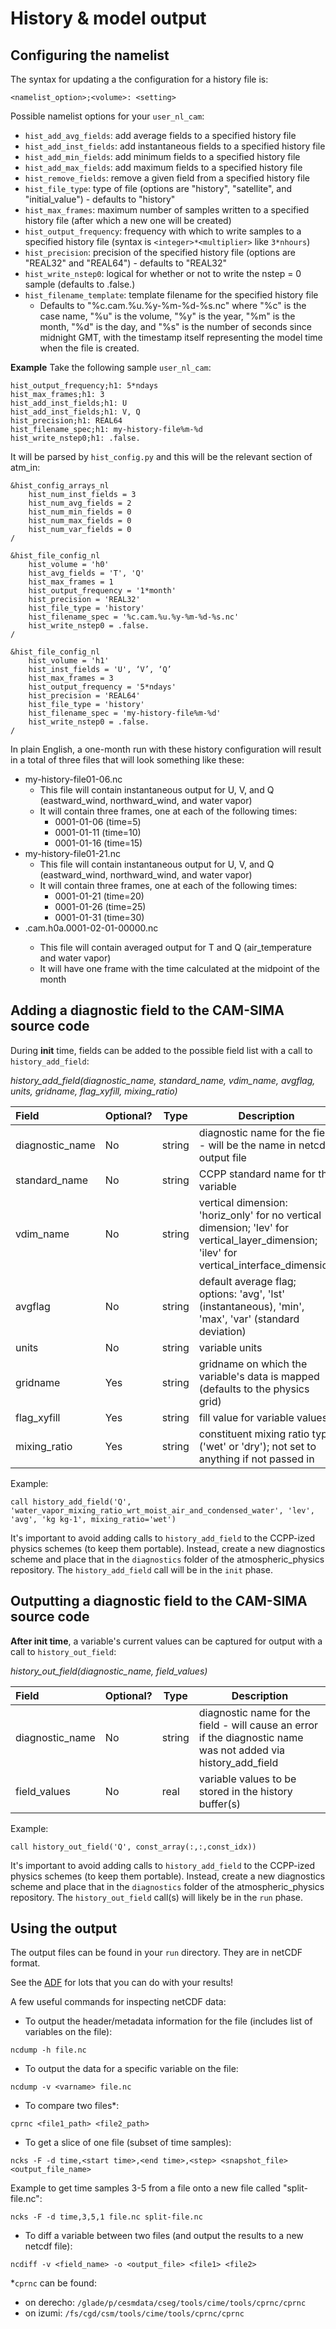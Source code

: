 # History & model output

## Configuring the namelist
The syntax for updating a the configuration for a history file is:
```
<namelist_option>;<volume>: <setting>
```

Possible namelist options for your `user_nl_cam`:

- `hist_add_avg_fields`: add average fields to a specified history file
- `hist_add_inst_fields`: add instantaneous fields to a specified history file
- `hist_add_min_fields`: add minimum fields to a specified history file
- `hist_add_max_fields`: add maximum fields to a specified history file
- `hist_remove_fields`: remove a given field from a specified history file
- `hist_file_type`: type of file (options are "history", "satellite", and "initial_value") - defaults to "history"
- `hist_max_frames`: maximum number of samples written to a specified history file (after which a new one will be created)
- `hist_output_frequency`: frequency with which to write samples to a specified history file (syntax is `<integer>*<multiplier>` like `3*nhours`)
- `hist_precision`: precision of the specified history file (options are "REAL32" and "REAL64") - defaults to "REAL32"
- `hist_write_nstep0`: logical for whether or not to write the nstep = 0 sample (defaults to .false.)
- `hist_filename_template`: template filename for the specified history file
    - Defaults to "%c.cam.%u.%y-%m-%d-%s.nc" where "%c" is the case name, "%u" is the volume, "%y" is the year, "%m" is the month, "%d" is the day, and "%s" is the number of seconds since midnight GMT, with the timestamp itself representing the model time when the file is created.

**Example**
Take the following sample `user_nl_cam`:
```
hist_output_frequency;h1: 5*ndays
hist_max_frames;h1: 3
hist_add_inst_fields;h1: U
hist_add_inst_fields;h1: V, Q
hist_precision;h1: REAL64
hist_filename_spec;h1: my-history-file%m-%d
hist_write_nstep0;h1: .false.
```

It will be parsed by `hist_config.py` and this will be the relevant section of atm_in:
```
&hist_config_arrays_nl
    hist_num_inst_fields = 3
    hist_num_avg_fields = 2
    hist_num_min_fields = 0
    hist_num_max_fields = 0
    hist_num_var_fields = 0
/

&hist_file_config_nl
    hist_volume = 'h0'
    hist_avg_fields = 'T', 'Q'
    hist_max_frames = 1
    hist_output_frequency = '1*month'
    hist_precision = 'REAL32'
    hist_file_type = 'history'
    hist_filename_spec = '%c.cam.%u.%y-%m-%d-%s.nc'
    hist_write_nstep0 = .false.
/

&hist_file_config_nl
    hist_volume = 'h1'
    hist_inst_fields = 'U', ‘V’, ‘Q’
    hist_max_frames = 3
    hist_output_frequency = '5*ndays'
    hist_precision = 'REAL64'
    hist_file_type = 'history'
    hist_filename_spec = 'my-history-file%m-%d'
    hist_write_nstep0 = .false.
/
```

In plain English, a one-month run with these history configuration will result in a total of three files that will look something like these:

- my-history-file01-06.nc
    - This file will contain instantaneous output for U, V, and Q (eastward_wind, northward_wind, and water vapor)
    - It will contain three frames, one at each of the following times:
        - 0001-01-06 (time=5)
        - 0001-01-11 (time=10)
        - 0001-01-16 (time=15)
- my-history-file01-21.nc
    - This file will contain instantaneous output for U, V, and Q (eastward_wind, northward_wind, and water vapor)
    - It will contain three frames, one at each of the following times:
        - 0001-01-21 (time=20)
        - 0001-01-26 (time=25)
        - 0001-01-31 (time=30)
- <case-name>.cam.h0a.0001-02-01-00000.nc
    - This file will contain averaged output for T and Q (air_temperature and water vapor)
    - It will have one frame with the time calculated at the midpoint of the month

## Adding a diagnostic field to the CAM-SIMA source code
During **init** time, fields can be added to the possible field list with a call to `history_add_field`:

*history_add_field(diagnostic_name, standard_name, vdim_name, avgflag, units, gridname, flag_xyfill, mixing_ratio)*

| Field                | Optional? | Type      | Description                                    |
|:---------------------|-----------|-----------|------------------------------------------------|
| diagnostic_name      | No        | string    | diagnostic name for the field - will be the name in netcdf output file |
| standard_name        | No        | string    | CCPP standard name for the variable            |
| vdim_name            | No        | string    | vertical dimension: 'horiz_only' for no vertical dimension; 'lev' for vertical_layer_dimension; 'ilev' for vertical_interface_dimension |
| avgflag              | No        | string    | default average flag; options: 'avg', 'lst' (instantaneous), 'min', 'max', 'var' (standard deviation) |
| units                | No        | string    | variable units                                 |
| gridname             | Yes       | string    | gridname on which the variable's data is mapped (defaults to the physics grid) |
| flag_xyfill          | Yes       | string    | fill value for variable values                 |
| mixing_ratio         | Yes       | string    | constituent mixing ratio type ('wet' or 'dry'); not set to anything if not passed in |

Example:
```
call history_add_field('Q', 'water_vapor_mixing_ratio_wrt_moist_air_and_condensed_water', 'lev', 'avg', 'kg kg-1', mixing_ratio='wet')
```

It's important to avoid adding calls to `history_add_field` to the CCPP-ized physics schemes (to keep them portable). Instead, create a new diagnostics scheme and place that in the `diagnostics` folder of the atmospheric_physics repository. The `history_add_field` call will be in the `init` phase.

## Outputting a diagnostic field to the CAM-SIMA source code
**After init time**, a variable's current values can be captured for output with a call to `history_out_field`:

*history_out_field(diagnostic_name, field_values)*

| Field                | Optional? | Type       | Description                                   |
|:---------------------|-----------|------------|-----------------------------------------------|
| diagnostic_name      | No        | string     | diagnostic name for the field - will cause an error if the diagnostic name was not added via history_add_field |
| field_values         | No        | real       | variable values to be stored in the history buffer(s) |

Example:
```
call history_out_field('Q', const_array(:,:,const_idx))
```

It's important to avoid adding calls to `history_add_field` to the CCPP-ized physics schemes (to keep them portable). Instead, create a new diagnostics scheme and place that in the `diagnostics` folder of the atmospheric_physics repository. The `history_out_field` call(s) will likely be in the `run` phase.

## Using the output
The output files can be found in your `run` directory. They are in netCDF format. 

See the [ADF](https://github.com/NCAR/ADF) for lots that you can do with your results!

A few useful commands for inspecting netCDF data:

- To output the header/metadata information for the file (includes list of variables on the file):
```
ncdump -h file.nc
```

- To output the data for a specific variable on the file:
```
ncdump -v <varname> file.nc
```

- To compare two files*:

```
cprnc <file1_path> <file2_path>
```
- To get a slice of one file (subset of time samples):
```
ncks -F -d time,<start time>,<end time>,<step> <snapshot_file> <output_file_name>
```
Example to get time samples 3-5 from a file onto a new file called "split-file.nc":
```
ncks -F -d time,3,5,1 file.nc split-file.nc
```

- To diff a variable between two files (and output the results to a new netcdf file):
```
ncdiff -v <field_name> -o <output_file> <file1> <file2>
```

*`cprnc` can be found:

- on derecho: `/glade/p/cesmdata/cseg/tools/cime/tools/cprnc/cprnc`
- on izumi: `/fs/cgd/csm/tools/cime/tools/cprnc/cprnc`